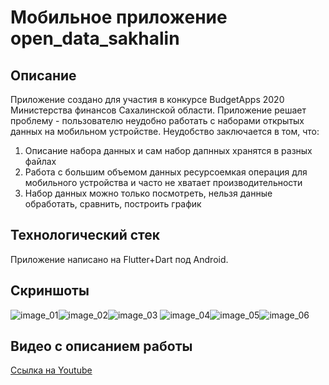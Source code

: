 # Мобильное приложение open_data_sakhalin

## Описание
Приложение создано для участия в конкурсе BudgetApps 2020 Министерства финансов Сахалинской области. Приложение решает проблему - пользователю неудобно работать с наборами открытых данных на мобильном устройстве. Неудобство заключается в том, что:
1. Описание набора данных и сам набор дапнных хранятся в разных файлах
2. Работа с большим объемом данных ресурсоемкая операция для мобильного устройства и часто не хватает производительности
3. Набор данных можно только посмотреть, нельзя данные обработать, сравнить, построить график

## Технологический стек
Приложение написано на Flutter+Dart под Android.

## Скриншоты
![image_01](docs/image_01.jpg "Главный экран")![image_02](docs/image_02.jpg "Главный экран - Популярные наборы")![image_03](docs/image_02.jpg "Главный экран - Избранные наборы и всплывающий фильтр")
![image_04](docs/image_04.jpg "Экран набора данных")![image_05](docs/image_05.jpg "Экран набора данных с графиком")![image_06](docs/image_06.jpg "Экран добавления набора данных")

## Видео с описанием работы

[Ссылка на Youtube](https://www.youtube.com/watch?v=w5m7scGxOx4)